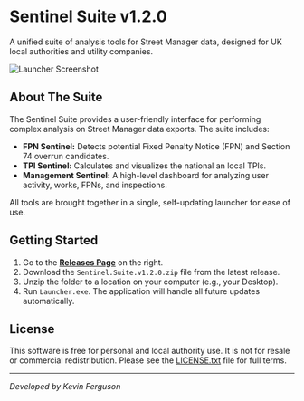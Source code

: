 # Sentinel Suite v1.2.0

A unified suite of analysis tools for Street Manager data, designed for UK local authorities and utility companies.

![Launcher Screenshot](URL_TO_YOUR_SCREENSHOT_HERE)  <!-- Optional but highly recommended! -->

## About The Suite

The Sentinel Suite provides a user-friendly interface for performing complex analysis on Street Manager data exports. The suite includes:

*   **FPN Sentinel:** Detects potential Fixed Penalty Notice (FPN) and Section 74 overrun candidates.
*   **TPI Sentinel:** Calculates and visualizes the national an local TPIs.
*   **Management Sentinel:** A high-level dashboard for analyzing user activity, works, FPNs, and inspections.

All tools are brought together in a single, self-updating launcher for ease of use.

## Getting Started

1.  Go to the [**Releases Page**](https://github.com/KFergusonUK/Sentinel_Suite/releases) on the right.
2.  Download the `Sentinel.Suite.v1.2.0.zip` file from the latest release.
3.  Unzip the folder to a location on your computer (e.g., your Desktop).
4.  Run `Launcher.exe`. The application will handle all future updates automatically.

## License

This software is free for personal and local authority use. It is not for resale or commercial redistribution. Please see the [LICENSE.txt](LICENSE.txt) file for full terms.

---
*Developed by Kevin Ferguson*

